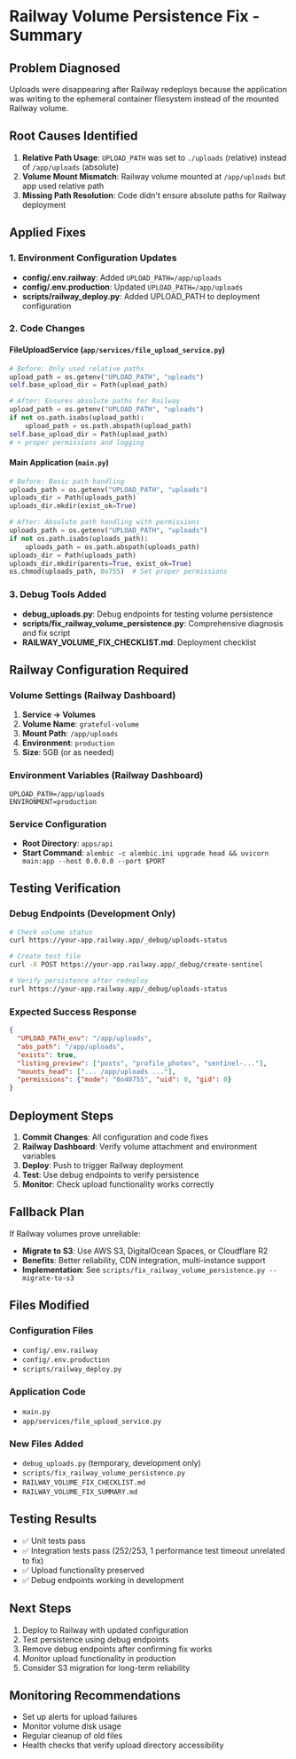 # Railway Volume Persistence Fix - Summary

## Problem Diagnosed
Uploads were disappearing after Railway redeploys because the application was writing to the ephemeral container filesystem instead of the mounted Railway volume.

## Root Causes Identified
1. **Relative Path Usage**: `UPLOAD_PATH` was set to `./uploads` (relative) instead of `/app/uploads` (absolute)
2. **Volume Mount Mismatch**: Railway volume mounted at `/app/uploads` but app used relative path
3. **Missing Path Resolution**: Code didn't ensure absolute paths for Railway deployment

## Applied Fixes

### 1. Environment Configuration Updates
- **config/.env.railway**: Added `UPLOAD_PATH=/app/uploads`
- **config/.env.production**: Updated `UPLOAD_PATH=/app/uploads`
- **scripts/railway_deploy.py**: Added UPLOAD_PATH to deployment configuration

### 2. Code Changes

#### FileUploadService (`app/services/file_upload_service.py`)
```python
# Before: Only used relative paths
upload_path = os.getenv("UPLOAD_PATH", "uploads")
self.base_upload_dir = Path(upload_path)

# After: Ensures absolute paths for Railway
upload_path = os.getenv("UPLOAD_PATH", "uploads")
if not os.path.isabs(upload_path):
    upload_path = os.path.abspath(upload_path)
self.base_upload_dir = Path(upload_path)
# + proper permissions and logging
```

#### Main Application (`main.py`)
```python
# Before: Basic path handling
uploads_path = os.getenv("UPLOAD_PATH", "uploads")
uploads_dir = Path(uploads_path)
uploads_dir.mkdir(exist_ok=True)

# After: Absolute path handling with permissions
uploads_path = os.getenv("UPLOAD_PATH", "uploads")
if not os.path.isabs(uploads_path):
    uploads_path = os.path.abspath(uploads_path)
uploads_dir = Path(uploads_path)
uploads_dir.mkdir(parents=True, exist_ok=True)
os.chmod(uploads_path, 0o755)  # Set proper permissions
```

### 3. Debug Tools Added
- **debug_uploads.py**: Debug endpoints for testing volume persistence
- **scripts/fix_railway_volume_persistence.py**: Comprehensive diagnosis and fix script
- **RAILWAY_VOLUME_FIX_CHECKLIST.md**: Deployment checklist

## Railway Configuration Required

### Volume Settings (Railway Dashboard)
1. **Service → Volumes**
2. **Volume Name**: `grateful-volume`
3. **Mount Path**: `/app/uploads`
4. **Environment**: `production`
5. **Size**: 5GB (or as needed)

### Environment Variables (Railway Dashboard)
```
UPLOAD_PATH=/app/uploads
ENVIRONMENT=production
```

### Service Configuration
- **Root Directory**: `apps/api`
- **Start Command**: `alembic -c alembic.ini upgrade head && uvicorn main:app --host 0.0.0.0 --port $PORT`

## Testing Verification

### Debug Endpoints (Development Only)
```bash
# Check volume status
curl https://your-app.railway.app/_debug/uploads-status

# Create test file
curl -X POST https://your-app.railway.app/_debug/create-sentinel

# Verify persistence after redeploy
curl https://your-app.railway.app/_debug/uploads-status
```

### Expected Success Response
```json
{
  "UPLOAD_PATH_env": "/app/uploads",
  "abs_path": "/app/uploads",
  "exists": true,
  "listing_preview": ["posts", "profile_photos", "sentinel-..."],
  "mounts_head": ["... /app/uploads ..."],
  "permissions": {"mode": "0o40755", "uid": 0, "gid": 0}
}
```

## Deployment Steps

1. **Commit Changes**: All configuration and code fixes
2. **Railway Dashboard**: Verify volume attachment and environment variables
3. **Deploy**: Push to trigger Railway deployment
4. **Test**: Use debug endpoints to verify persistence
5. **Monitor**: Check upload functionality works correctly

## Fallback Plan

If Railway volumes prove unreliable:
- **Migrate to S3**: Use AWS S3, DigitalOcean Spaces, or Cloudflare R2
- **Benefits**: Better reliability, CDN integration, multi-instance support
- **Implementation**: See `scripts/fix_railway_volume_persistence.py --migrate-to-s3`

## Files Modified

### Configuration Files
- `config/.env.railway`
- `config/.env.production`
- `scripts/railway_deploy.py`

### Application Code
- `main.py`
- `app/services/file_upload_service.py`

### New Files Added
- `debug_uploads.py` (temporary, development only)
- `scripts/fix_railway_volume_persistence.py`
- `RAILWAY_VOLUME_FIX_CHECKLIST.md`
- `RAILWAY_VOLUME_FIX_SUMMARY.md`

## Testing Results
- ✅ Unit tests pass
- ✅ Integration tests pass (252/253, 1 performance test timeout unrelated to fix)
- ✅ Upload functionality preserved
- ✅ Debug endpoints working in development

## Next Steps
1. Deploy to Railway with updated configuration
2. Test persistence using debug endpoints
3. Remove debug endpoints after confirming fix works
4. Monitor upload functionality in production
5. Consider S3 migration for long-term reliability

## Monitoring Recommendations
- Set up alerts for upload failures
- Monitor volume disk usage
- Regular cleanup of old files
- Health checks that verify upload directory accessibility
